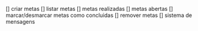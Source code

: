 [] criar metas
[] listar metas
    [] metas realizadas
    [] metas abertas
[] marcar/desmarcar metas como concluidas
[] remover metas
[] sistema de mensagens 